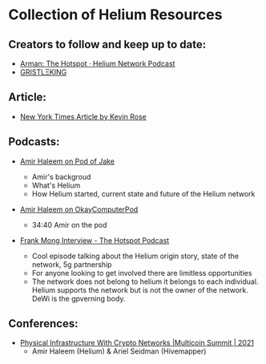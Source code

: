 # Collection of Helium Resources 

## Creators to follow and keep up to date:
- [Arman: The Hotspot · Helium Network Podcast](https://www.youtube.com/channel/UCll83pTARMnRJ0lScEAaaHw)
- [GRISTLΞKING](https://twitter.com/thegristleking)

## Article:
- [New York Times Article by Kevin Rose](https://www.nytimes.com/2022/02/06/technology/helium-cryptocurrency-uses.html?smtyp=cur&smid=tw-nytimes)

## Podcasts:

- [Amir Haleem on Pod of Jake](https://podofjake.com/2022/02/22/96-amir-haleem/)
  - Amir's backgroud
  - What's Helium 
  - How Helium started, current state and future of the Helium network

- [Amir Haleem on OkayComputerPod](https://open.spotify.com/episode/3PAkGJFrMOr4gFtj7eURTV?si=C1Q1wXQrTKyzOZS_kuWm4Q&nd=1)
  - 34:40 Amir on the pod

- [Frank Mong Interview - The Hotspot Podcast](https://www.youtube.com/watch?v=_TIOK0xlf7c&ab_channel=TheHotspot%C2%B7HeliumNetworkPodcast)
  - Cool episode talking about the Helium origin story, state of the network, 5g partnership
  - For anyone looking to get involved there are limitless opportunities
  - The network does not belong to helium it belongs to each individual. Helium supports the network but is not the owner of the network. DeWi is the gpverning body. 

## Conferences:
- [Physical Infrastructure With Crypto Networks |Multicoin Summit | 2021](https://www.youtube.com/watch?v=6xLLh4yNsYQ&ab_channel=MulticoinCapital)
  - Amir Haleem (Helium) & Ariel Seidman (Hivemapper)
